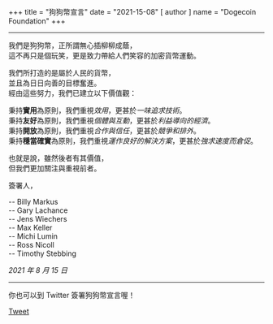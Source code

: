 +++
title = "狗狗幣宣言"
date = "2021-15-08"
[ author ]
  name = "Dogecoin Foundation"
+++

---

我們是狗狗幣，正所謂無心插柳柳成蔭，</br>
這不再只是個玩笑，更是致力帶給人們笑容的加密貨幣運動。

我們所打造的是屬於人民的貨幣，</br>
並且為日日向善的目標奮進。</br>
經由這些努力，我們已建立以下價值觀：

秉持**實用**為原則，我們重視*效用*，更甚於*一味追求技術*。</br>
秉持**友好**為原則，我們重視*個體與互動*，更甚於*利益導向的經濟*。</br>
秉持**開放**為原則，我們重視*合作與信任*，更甚於*競爭和排外*。</br>
秉持**穩當確實**為原則，我們重視*運作良好的解決方案*，更甚於*強求速度而倉促*。</br>

也就是說，雖然後者有其價值，</br>
但我們更加關注與重視前者。

簽署人，

  -- Billy Markus</br>
  -- Gary Lachance</br>
  -- Jens Wiechers</br>
  -- Max Keller</br>
  -- Michi Lumin</br>
  -- Ross Nicoll</br>
  -- Timothy Stebbing

_2021 年 8 月 15 日_

---

<div class='center'>
你也可以到 Twitter 簽署狗狗幣宣言喔！

<a href="https://twitter.com/share?ref_src=twsrc%5Etfw" class="twitter-share-button" data-size="large" data-text="I&#39;m signing the Dogecoin Manifesto! @dogecoinFdn @dogecoin" data-url="https://foundation.dogecoin.com/manifesto" data-hashtags="dogecoinManifesto" data-related="dogecoinFdn,dogecoin" data-show-count="false">Tweet</a><script async src="https://platform.twitter.com/widgets.js" charset="utf-8"></script>
</div>

